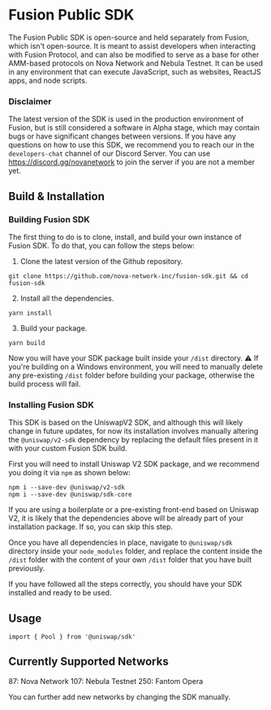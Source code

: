# Fusion Public SDK
The Fusion Public SDK is open-source and held separately from Fusion, which isn't open-source. It is meant to assist developers when interacting with Fusion Protocol, and can also be modified to serve as a base for other AMM-based protocols on Nova Network and Nebula Testnet. It can be used in any environment that can execute JavaScript, such as websites, ReactJS apps, and node scripts.

### Disclaimer
The latest version of the SDK is used in the production environment of Fusion, but is still considered a software in Alpha stage, which may contain bugs or have significant changes between versions. If you have any questions on how to use this SDK, we recommend you to reach our in the ```developers-chat``` channel of our Discord Server. You can use https://discord.gg/novanetwork to join the server if you are not a member yet.

## Build & Installation

### Building Fusion SDK
The first thing to do is to clone, install, and build your own instance of Fusion SDK. To do that, you can follow the steps below:

1. Clone the latest version of the Github repository.
```shell
git clone https://github.com/nova-network-inc/fusion-sdk.git && cd fusion-sdk
```

2. Install all the dependencies.
```shell
yarn install
```

3. Build your package.
```shell
yarn build
```

Now you will have your SDK package built inside your ```/dist``` directory. ⚠ If you're building on a Windows environment, you will need to manually delete any pre-existing ```/dist``` folder before building your package, otherwise the build process will fail.

### Installing Fusion SDK

This SDK is based on the UniswapV2 SDK, and although this will likely change in future updates, for now its installation involves manually altering the ```@uniswap/v2-sdk``` dependency by replacing the default files present in it with your custom Fusion SDK build.

First you will need to install Uniswap V2 SDK package, and we recommend you doing it via ```npm``` as shown below:

```shell
npm i --save-dev @uniswap/v2-sdk
npm i --save-dev @uniswap/sdk-core
```

If you are using a boilerplate or a pre-existing front-end based on Uniswap V2, it is likely that the dependencies above will be already part of your installation package. If so, you can skip this step.

Once you have all dependencies in place, navigate to ```@uniswap/sdk``` directory inside your ```node_modules``` folder, and replace the content inside the ```/dist``` folder with the content of your own ```/dist``` folder that you have built previously.

If you have followed all the steps correctly, you should have your SDK installed and ready to be used.

## Usage

```shell
import { Pool } from '@uniswap/sdk'
```

## Currently Supported Networks

87: Nova Network
107: Nebula Testnet
250: Fantom Opera

You can further add new networks by changing the SDK manually.
